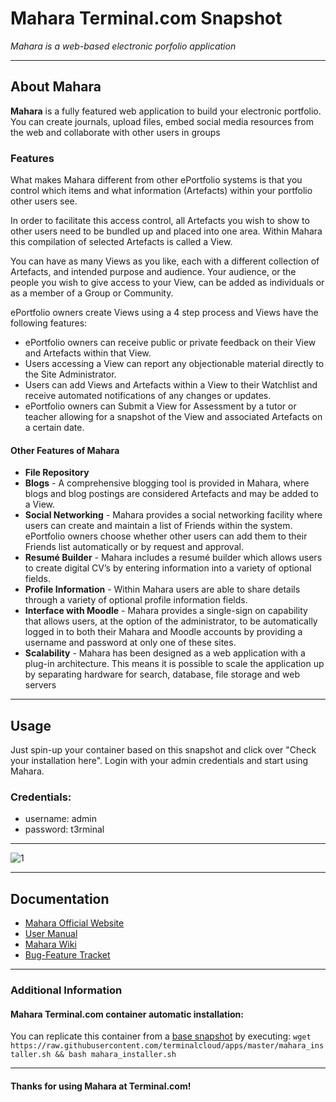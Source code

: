 # **Mahara** Terminal.com Snapshot
*Mahara is a web-based electronic porfolio application*

---

## About Mahara
**Mahara** is a fully featured web application to build your electronic portfolio. You can create journals, upload files, embed social media resources from the web and collaborate with other users in groups


### Features
What makes Mahara different from other ePortfolio systems is that you control which items and what information (Artefacts) within your portfolio other users see.

In order to facilitate this access control, all Artefacts you wish to show to other users need to be bundled up and placed into one area. Within Mahara this compilation of selected Artefacts is called a View.

You can have as many Views as you like, each with a different collection of Artefacts, and intended purpose and audience. Your audience, or the people you wish to give access to your View, can be added as individuals or as a member of a Group or Community.

ePortfolio owners create Views using a 4 step process and Views have the following features:

- ePortfolio owners can receive public or private feedback on their View and Artefacts within that View.
- Users accessing a View can report any objectionable material directly to the Site Administrator.
- Users can add Views and Artefacts within a View to their Watchlist and receive automated notifications of any changes or updates.
- ePortfolio owners can Submit a View for Assessment by a tutor or teacher allowing for a snapshot of the View and associated Artefacts on a certain date.

#### Other Features of Mahara
- **File Repository**
- **Blogs** - A comprehensive blogging tool is provided in Mahara, where blogs and blog postings are considered Artefacts and may be added to a View.
- **Social Networking** - Mahara provides a social networking facility where users can create and maintain a list of Friends within the system. ePortfolio owners choose whether other users can add them to their Friends list automatically or by request and approval.
- **Resumé Builder** - Mahara includes a resumé builder which allows users to create digital CV’s by entering information into a variety of optional fields.
- **Profile Information** - Within Mahara users are able to share details through a variety of optional profile information fields.
- **Interface with Moodle** - Mahara provides a single-sign on capability that allows users, at the option of the administrator, to be automatically logged in to both their Mahara and Moodle accounts by providing a username and password at only one of these sites.
- **Scalability** - Mahara has been designed as a web application with a plug-in architecture. This means it is possible to scale the application up by separating hardware for search, database, file storage and web servers


---

## Usage

Just spin-up your container based on this snapshot and click over "Check your installation here".
Login with your admin credentials and start using Mahara.


### Credentials:

- username: admin
- password: t3rminal



---

![1](http://www.allclonescripts.com/wp-content/uploads/2013/05/mahara-script.png)

---

## Documentation
- [Mahara Official Website](https://mahara.org)
- [User Manual](https://mahara.org/documentation)
- [Mahara Wiki](https://mahara.org/wiki)
- [Bug-Feature Tracket](https://mahara.org/tracker)

---


### Additional Information
#### Mahara Terminal.com container automatic installation:
You can replicate this container from a [base snapshot](https://www.terminal.com/tiny/FzpHiTXG1K) by executing:
`wget https://raw.githubusercontent.com/terminalcloud/apps/master/mahara_installer.sh && bash mahara_installer.sh`


---

#### Thanks for using Mahara at Terminal.com!